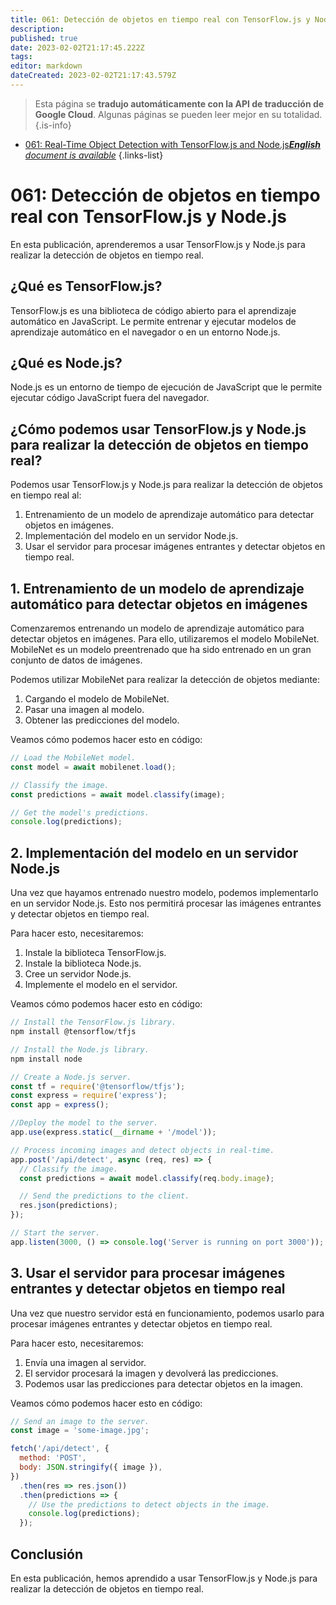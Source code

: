 ```yaml
---
title: 061: Detección de objetos en tiempo real con TensorFlow.js y Node.js
description: 
published: true
date: 2023-02-02T21:17:45.222Z
tags: 
editor: markdown
dateCreated: 2023-02-02T21:17:43.579Z
---
```


> Esta página se **tradujo automáticamente con la API de traducción de Google Cloud**.
Algunas páginas se pueden leer mejor en su totalidad.{.is-info}



- [061: Real-Time Object Detection with TensorFlow.js and Node.js***English** document is available*](/en/Knowledge-base/TensorFlow-js/Learning/061-real-time-object-detection-with-tensorflow-js-and-node-js)
{.links-list}


# 061: Detección de objetos en tiempo real con TensorFlow.js y Node.js

En esta publicación, aprenderemos a usar TensorFlow.js y Node.js para realizar la detección de objetos en tiempo real.

## ¿Qué es TensorFlow.js?

TensorFlow.js es una biblioteca de código abierto para el aprendizaje automático en JavaScript. Le permite entrenar y ejecutar modelos de aprendizaje automático en el navegador o en un entorno Node.js.

## ¿Qué es Node.js?

Node.js es un entorno de tiempo de ejecución de JavaScript que le permite ejecutar código JavaScript fuera del navegador.

## ¿Cómo podemos usar TensorFlow.js y Node.js para realizar la detección de objetos en tiempo real?

Podemos usar TensorFlow.js y Node.js para realizar la detección de objetos en tiempo real al:

1. Entrenamiento de un modelo de aprendizaje automático para detectar objetos en imágenes.
2. Implementación del modelo en un servidor Node.js.
3. Usar el servidor para procesar imágenes entrantes y detectar objetos en tiempo real.

## 1. Entrenamiento de un modelo de aprendizaje automático para detectar objetos en imágenes

Comenzaremos entrenando un modelo de aprendizaje automático para detectar objetos en imágenes. Para ello, utilizaremos el modelo MobileNet. MobileNet es un modelo preentrenado que ha sido entrenado en un gran conjunto de datos de imágenes.

Podemos utilizar MobileNet para realizar la detección de objetos mediante:

1. Cargando el modelo de MobileNet.
2. Pasar una imagen al modelo.
3. Obtener las predicciones del modelo.

Veamos cómo podemos hacer esto en código:

```javascript
// Load the MobileNet model.
const model = await mobilenet.load();

// Classify the image.
const predictions = await model.classify(image);

// Get the model's predictions.
console.log(predictions);
```

## 2. Implementación del modelo en un servidor Node.js

Una vez que hayamos entrenado nuestro modelo, podemos implementarlo en un servidor Node.js. Esto nos permitirá procesar las imágenes entrantes y detectar objetos en tiempo real.

Para hacer esto, necesitaremos:

1. Instale la biblioteca TensorFlow.js.
2. Instale la biblioteca Node.js.
3. Cree un servidor Node.js.
4. Implemente el modelo en el servidor.

Veamos cómo podemos hacer esto en código:

```javascript
// Install the TensorFlow.js library.
npm install @tensorflow/tfjs

// Install the Node.js library.
npm install node

// Create a Node.js server.
const tf = require('@tensorflow/tfjs');
const express = require('express');
const app = express();

//Deploy the model to the server.
app.use(express.static(__dirname + '/model'));

// Process incoming images and detect objects in real-time.
app.post('/api/detect', async (req, res) => {
  // Classify the image.
  const predictions = await model.classify(req.body.image);

  // Send the predictions to the client.
  res.json(predictions);
});

// Start the server.
app.listen(3000, () => console.log('Server is running on port 3000'));
```

## 3. Usar el servidor para procesar imágenes entrantes y detectar objetos en tiempo real

Una vez que nuestro servidor está en funcionamiento, podemos usarlo para procesar imágenes entrantes y detectar objetos en tiempo real.

Para hacer esto, necesitaremos:

1. Envía una imagen al servidor.
2. El servidor procesará la imagen y devolverá las predicciones.
3. Podemos usar las predicciones para detectar objetos en la imagen.

Veamos cómo podemos hacer esto en código:

```javascript
// Send an image to the server.
const image = 'some-image.jpg';

fetch('/api/detect', {
  method: 'POST',
  body: JSON.stringify({ image }),
})
  .then(res => res.json())
  .then(predictions => {
    // Use the predictions to detect objects in the image.
    console.log(predictions);
  });
```

## Conclusión

En esta publicación, hemos aprendido a usar TensorFlow.js y Node.js para realizar la detección de objetos en tiempo real.